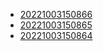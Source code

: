 - [20221003150866](/zet/20221003150866/README.md)
- [20221003150865](/zet/20221003150865/README.md)
- [20221003150864](/zet/20221003150864/README.md)

